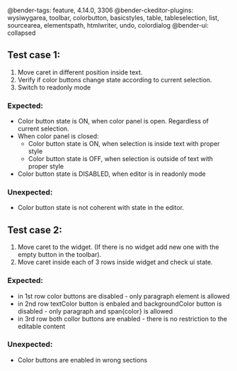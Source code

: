 @bender-tags: feature, 4.14.0, 3306
@bender-ckeditor-plugins: wysiwygarea, toolbar, colorbutton, basicstyles, table, tableselection, list, sourcearea, elementspath, htmlwriter, undo, colordialog
@bender-ui: collapsed

## Test case 1:
1. Move caret in different position inside text.
2. Verify if color buttons change state according to current selection.
3. Switch to readonly mode

### Expected:
* Color button state is ON, when color panel is open. Regardless of current selection.
* When color panel is closed:
  * Color button state is ON, when selection is inside text with proper style
  * Color button state is OFF, when selection is outside of text with proper style
* Color button state is DISABLED, when editor is in readonly mode

### Unexpected:
* Color button state is not coherent with state in the editor.

## Test case 2:
1. Move caret to the widget. (If there is no widget add new one with the empty button in the toolbar).
2. Move caret inside each of 3 rows inside widget and check ui state.

### Expected:
* in 1st row color buttons are disabled - only paragraph element is allowed
* in 2nd row textColor button is enbaled and backgroundColor button is disabled - only paragraph and span{color} is allowed
* in 3rd row both collor buttons are enabled - there is no restriction to the editable content

### Unexpected:
* Color buttons are enabled in wrong sections
